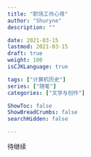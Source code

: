 ```yaml
---
title: "职场工作心得"
author: "Shuryne"
description: ""

date: 2021-03-15
lastmod: 2021-03-15
draft: true
weight: 100
isCJKLanguage: true

tags: ["计算机历史"]
series: ["随笔"]
categories: ["文学与创作"]

ShowToc: false
ShowBreadCrumbs: false
searchHidden: false

---
```




待继续

